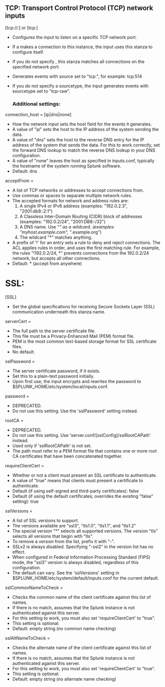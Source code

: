 


## TCP: Transport Control Protocol (TCP) network inputs
[tcp://<remote server>:<port>]  or [tcp:<port>]
* Configures the input to listen on a specific TCP network port.
* If a <remote server> makes a connection to this instance, the input uses this
  stanza to configure itself.
* If you do not specify <remote server>, this stanza matches all connections
  on the specified network port.
* Generates events with source set to "tcp:<port>", for example: tcp:514
* If you do not specify a sourcetype, the input generates events with sourcetype
  set to "tcp-raw".

  ###  Additional settings:

connection_host = [ip|dns|none]
* How the network input sets the host field for the events it generates.
* A value of "ip" sets the host to the IP address of the system sending the data.
* A value of "dns" sets the host to the reverse DNS entry for the IP address of
  the system that sends the data. For this to work correctly, set the forward
  DNS lookup to match the reverse DNS lookup in your DNS configuration.
* A value of "none" leaves the host as specified in inputs.conf, typically the
  hostname of the system running Splunk software.
* Default: dns


acceptFrom = <comma- or space-separated list>
* A list of TCP networks or addresses to accept connections from.
* Use commas or spaces to separate multiple network rules.
* The accepted formats for network and address rules are:
    1. A single IPv4 or IPv6 address (examples: "192.0.2.3", "2001:db8::2:1")
    2. A Classless Inter-Domain Routing (CIDR) block of addresses
       (examples: "192.0.2/24", "2001:DB8::/32")
    3. A DNS name. Use "*" as a wildcard.
       (examples: "myhost.example.com", "*.example.org")
    4. The wildcard "*" matches anything.
* A prefix of '!' for an entry sets a rule to deny and reject connections. The ACL
 applies rules in order, and uses the first matching rule. For example,
 the rules "!192.0.2/24, *" prevents connections from the 192.0.2/24
 network, but accepts all other connections.
* Default: * (accept from anywhere)


# SSL:

[SSL]
* Set the global specifications for receiving Secure Sockets Layer (SSL)
 communication underneath this stanza name.

serverCert = <string>
* The full path to the server certificate file.
* This file must be a Privacy-Enhanced Mail (PEM) format file.
* PEM is the most common text-based storage format for SSL certificate files.
* No default.

sslPassword = <string>
* The server certificate password, if it exists.
* Set this to a plain-text password initially.
* Upon first use, the input encrypts and rewrites the password to
  $SPLUNK_HOME/etc/system/local/inputs.conf.

password = <string>
* DEPRECATED.
* Do not use this setting. Use the 'sslPassword' setting instead.

rootCA = <string>
* DEPRECATED.
* Do not use this setting. Use 'server.conf/[sslConfig]/sslRootCAPath' instead.
* Used only if 'sslRootCAPath' is not set.
* The path must refer to a PEM format file that contains one or more root CA
  certificates that have been concatenated together.

requireClientCert = <boolean>
* Whether or not a client must present an SSL certificate to authenticate.
* A value of "true" means that clients must present a certificate to authenticate.
* Default (if using self-signed and third-party certificates): false
* Default (if using the default certificates; overrides the existing
  "false" setting): true

sslVersions = <comma-separated list>
* A list of SSL versions to support.
* The versions available are "ssl3", "tls1.0", "tls1.1", and "tls1.2"
* The special version "*" selects all supported versions. The version "tls"
  selects all versions that begin with "tls".
* To remove a version from the list, prefix it with "-".
* SSLv2 is always disabled. Specifying "-ssl2" in the version list has
  no effect.
* When configured in Federal Information Processing Standard (FIPS) mode, the
  "ssl3" version is always disabled, regardless of this configuration.
* The default can vary. See the 'sslVersions' setting in
  $SPLUNK_HOME/etc/system/default/inputs.conf for the current default.

  
sslCommonNameToCheck = <comma-separated list>
* Checks the common name of the client certificate against this list of names.
* If there is no match, assumes that the Splunk instance is not authenticated
  against this server.
* For this setting to work, you must also set 'requireClientCert' to "true".
* This setting is optional.
* Default: empty string (no common name checking)

sslAltNameToCheck = <comma-separated list>
* Checks the alternate name of the client certificate against this list of names.
* If there is no match, assumes that the Splunk instance is not authenticated
  against this server.
* For this setting to work, you must also set 'requireClientCert' to "true".
* This setting is optional.
* Default: empty string (no alternate name checking)

